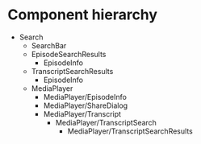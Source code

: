 # Component hierarchy

- Search
  - SearchBar
  - EpisodeSearchResults
    - EpisodeInfo
  - TranscriptSearchResults
    - EpisodeInfo
  - MediaPlayer
    - MediaPlayer/EpisodeInfo
    - MediaPlayer/ShareDialog
    - MediaPlayer/Transcript
      - MediaPlayer/TranscriptSearch
        - MediaPlayer/TranscriptSearchResults